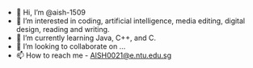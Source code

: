 - 👋 Hi, I’m @aish-1509
- 👀 I’m interested in coding, artificial intelligence, media editing, digital design, reading and writing. 
- 🌱 I’m currently learning Java, C++, and C. 
- 💞️ I’m looking to collaborate on ...
- 📫 How to reach me - AISH0021@e.ntu.edu.sg

<!---
aish-1509/aish-1509 is a ✨ special ✨ repository because its `README.md` (this file) appears on your GitHub profile.
You can click the Preview link to take a look at your changes.
--->
